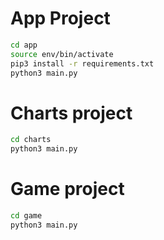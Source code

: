# App Project

```sh
cd app
source env/bin/activate
pip3 install -r requirements.txt
python3 main.py
```

# Charts project

```sh
cd charts
python3 main.py
```

# Game project

```sh
cd game
python3 main.py
```